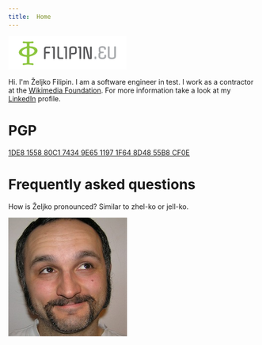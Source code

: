 ```yaml
---
title:  Home
---
```

![Filipin.eu logo](assets/filipin.png)

Hi. I'm Željko Filipin. I am a software engineer in test. I work as a contractor at the [Wikimedia Foundation](https://wikimediafoundation.org/). For more information take a look at my [LinkedIn](https://www.linkedin.com/in/zeljkofilipin) profile.

# PGP

[1DE8 1558 80C1 7434 9E65 1197 1F64 8D48 55B8 CF0E](/assets/pgp.asc)

# Frequently asked questions

How is Željko pronounced? Similar to zhel-ko or jell-ko.

![Željko Filipin](assets/zeljko_240_240.jpg)
